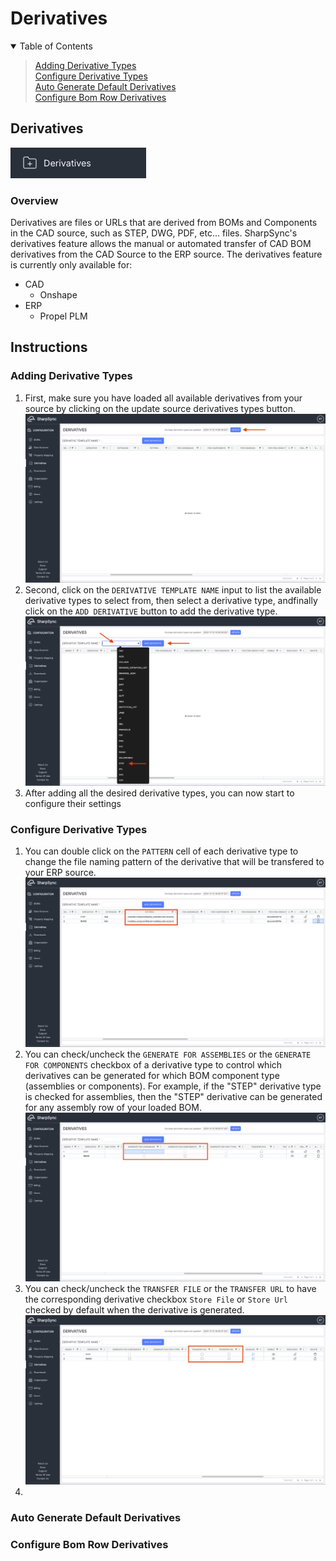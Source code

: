 # Derivatives

<details open>
<summary>Table of Contents</summary>
<blockquote>

[Adding Derivative Types](#adding-derivative-types)  
[Configure Derivative Types](#configure-derivative-types)  
[Auto Generate Default Derivatives](#auto-generate-default-derivatives)  
[Configure Bom Row Derivatives](#configure-bom-row-derivatives)  
</blockquote>
</details>

## Derivatives

!["Derivatives"](images/Derivatives.png)

### Overview

Derivatives are files or URLs that are derived from BOMs and Components in the CAD source, such as STEP, DWG, PDF, etc... files.
SharpSync's derivatives feature allows the manual or automated transfer of CAD BOM derivatives from the CAD Source to the ERP source.
The derivatives feature is currently only available for:
* CAD
  * Onshape
* ERP
  * Propel PLM

## Instructions

### Adding Derivative Types

1. First, make sure you have loaded all available derivatives from your source by clicking on the update source derivatives types button.
![Alt text](images/Derivatives1.png "Update Derivatives Types")
2. Second, click on the `DERIVATIVE TEMPLATE NAME` input to list the available derivative types to select from, then select a derivative type, andfinally click on the `ADD DERIVATIVE` button to add the derivative type.
![Alt text](images/Derivatives2.png "Add Derivative Type")
3. After adding all the desired derivative types, you can now start to configure their settings

### Configure Derivative Types

1. You can double click on the `PATTERN` cell of each derivative type to change the file naming pattern of the derivative that will be transfered to your ERP source.
![Alt text](images/Derivatives3.png "Configure Derivative Type Naming Pattern")
2. You can check/uncheck the `GENERATE FOR ASSEMBLIES` or the `GENERATE FOR COMPONENTS` checkbox of a derivative type to control which derivatives can be generated for which BOM component type (assemblies or components). For example, if the "STEP" derivative type is checked for assemblies, then the "STEP" derivative can be generated for any assembly row of your loaded BOM.
![Alt text](images/Derivatives4.png "Configure Derivative Type Generate For")
3. You can check/uncheck the `TRANSFER FILE` or the `TRANSFER URL` to have the corresponding derivative checkbox `Store File` or `Store Url` checked by default when the derivative is generated.
![Alt text](images/Derivatives5.png "Configure Derivative Type Transfer File Or Url")
4. 

### Auto Generate Default Derivatives

### Configure Bom Row Derivatives


